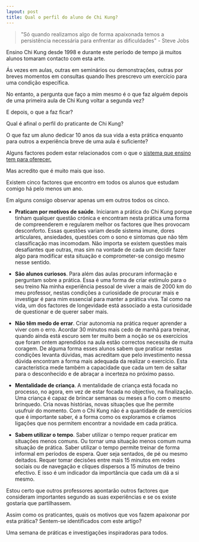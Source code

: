 ```yaml
---
layout: post
title: Qual o perfil do aluno de Chi Kung?
---
```

>"Só quando realizamos algo de forma apaixonada temos a persistência necessária para enfrentar as dificuldades" - Steve Jobs

Ensino Chi Kung desde 1998 e durante este período de tempo já muitos alunos tomaram contacto com esta arte.

Ás vezes em aulas, outras em seminários ou demonstrações, outras por breves momentos em consultas quando lhes prescrevo um exercício para uma condição específica. 

No entanto, a pergunta que faço a mim mesmo é o que faz alguém depois de uma primeira aula de Chi Kung voltar a segunda vez?

E depois, o que a faz ficar?

Qual é afinal o perfil do praticante de Chi Kung?

O que faz um aluno dedicar 10 anos da sua vida a esta prática enquanto para outros a experiência breve de uma aula é suficiente? 

Alguns factores podem estar relacionados com o que o [sistema que ensino tem para oferecer.](http://devagar.org/2014/01/07/estilo.html)

Mas acredito que é muito mais que isso. 

Existem cinco factores que encontro em todos os alunos que estudam comigo há pelo menos um ano.

Em alguns consigo observar apenas um em outros todos os cinco. 

+ **Praticam por motivos de saúde**. Iniciaram a prática do Chi Kung porque tinham qualquer questão crónica e encontram nesta prática uma forma de compreenderem e regularem melhor os factores que lhes provocam desconforto. Essas questões variam desde sistema imune, dores articulares, ansiedades, questões com o sono e sintomas que não têm classificação mas incomodam. Não importa se existem questões mais desafiantes que outras, mas sim na vontade de cada um decidir fazer algo para modificar esta situação e comprometer-se consigo mesmo nesse sentido. 

+ **São alunos curiosos**. Para além das aulas procuram informação e perguntam sobre a prática. Essa é uma forma de criar estímulo para o seu treino Na minha experiência pessoal de viver a mais de 2000 km do meu professor, nestas condições a curiosidade de procurar mais e investigar é para mim essencial para manter a prática viva. Tal como na vida, um dos factores de longevidade está associado a esta curiosidade de questionar e de querer saber mais. 

+ **Não têm medo de errar**. Criar autonomia na prática requer aprender a viver com o erro. Acordar 30 minutos mais cedo de manhã para treinar, quando ainda está escuro sem ter muito bem a noção se os exercícios que foram ontem aprendidos na aula estão correctos necessita de muita coragem. De alguma forma esses alunos sabem que praticar nestas condições levanta dúvidas, mas acreditam que pelo investimento nessa dúvida encontram a forma mais adequada da realizar o exercício. Esta característica mede também a capacidade que cada um tem de saltar para o desconhecido e de abraçar a incerteza no próximo passo. 

+ **Mentalidade de criança**. A mentalidade de criança está focada no processo, no agora, em vez de estar focada no objectivo, na finalização. Uma criança é capaz de brincar semanas ou meses a fio com o mesmo brinquedo. Cria novas histórias, novas situações que lhe permite usufruir do momento. Com o Chi Kung não é a quantidade de exercícios que é importante saber, é a forma como os exploramos e criamos ligações que nos permitem encontrar a novidade em cada prática. 

+ **Sabem utilizar o tempo**. Saber utilizar o tempo requer praticar em situações menos comuns. Ou tornar uma situação menos comum numa situação de prática. Saber utilizar o tempo permite treinar de forma informal em períodos de espera. Quer seja sentados, de pé ou mesmo deitados. Requer tomar decisões entre mais 15 minutos em redes sociais ou de navegação e cliques dispersos a 15 minutos de treino efectivo. E isso é um indicador da importância que cada um dá a si mesmo.

Estou certo que outros professores apontarão outros factores que consideram importantes segundo as suas experiências e se os existe gostaria que partilhassem. 

Assim como os praticantes, quais os motivos que vos fazem apaixonar por esta prática? Sentem-se identificados com este artigo?

Uma semana de práticas e investigações inspiradoras para todos.
